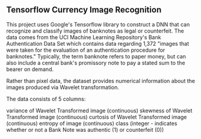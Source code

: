 ## Tensorflow Currency Image Recognition
This project uses Google's Tensorflow library to construct a DNN that can recognize and classify images of banknotes as legal or counterfeit. The data comes from the UCI Machine Learning Repository's Bank Authentication Data Set which contains data regarding 1,372 "images that were taken for the evaluation of an authentication procedure for banknotes." Typically, the term banknote refers to paper money, but can also include a central bank's promissory note to pay a stated sum to the bearer on demand.

Rather than pixel data, the dataset provides numerical information about the images produced via Wavelet transformation.

The data consists of 5 columns:

variance of Wavelet Transformed image (continuous)
skewness of Wavelet Transformed image (continuous)
curtosis of Wavelet Transformed image (continuous)
entropy of image (continuous)
class (integer - indicates whether or not a Bank Note was authentic (1) or counterfeit (0))
